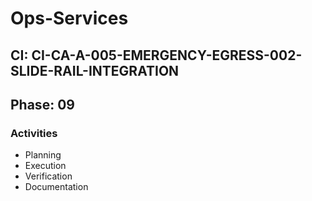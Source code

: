 # Ops-Services

## CI: CI-CA-A-005-EMERGENCY-EGRESS-002-SLIDE-RAIL-INTEGRATION
## Phase: 09

### Activities
- Planning
- Execution
- Verification
- Documentation
